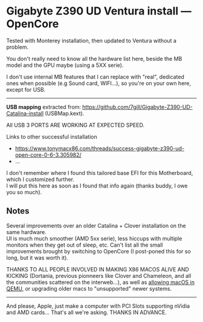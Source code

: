 # Gigabyte Z390 UD Ventura install — OpenCore

Tested with Monterey installation, then updated to Ventura without a problem.

You don't really need to know all the hardware list here, beside the MB model and the GPU maybe (using a 5XX serie).

I don't use internal MB features that I can replace with "real", dedicated ones when possible (e.g Sound card, WIFI…), so you're on your own here, except for USB.

---

**USB mapping** extracted from: <https://github.com/7gill/Gigabyte-Z390-UD-Catalina-install> (USBMap.kext).

All USB 3 PORTS ARE WORKING AT EXPECTED SPEED.

Links to other successful installation
- <https://www.tonymacx86.com/threads/success-gigabyte-z390-ud-open-core-0-6-3.305982/>
- …

I don't remember where I found this tailored base EFI for this Motherboard, which I customized further.  
I will put this here as soon as I found that info again (thanks buddy, I owe you so much).

## Notes

Several improvements over an older Catalina + Clover installation on the same hardware.  
UI is much much smoother (AMD 5xx serie), less hiccups with multiple monitors when they get out of sleep, etc. Can't list all the small improvements brought by switching to OpenCore (I post-poned this for so long, but it was worth it).


THANKS TO ALL PEOPLE INVOLVED IN MAKING X86 MACOS ALIVE AND KICKING (Dortania, previous pionneers like Clover and Chameleon, and all the communities scattered on the interweb…), as well as [allowing macOS in QEMU](https://github.com/kholia/OSX-KVM), or upgrading older macs to "unsupported" newer systems.

---

And please, Apple, just make a computer with PCI Slots supporting nVidia and AMD cards… That's all we're asking. THANKS IN ADVANCE.

